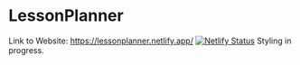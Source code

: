 # LessonPlanner
Link to Website: https://lessonplanner.netlify.app/
[![Netlify Status](https://api.netlify.com/api/v1/badges/998711ed-3b9d-4c3e-9d47-1dc1f3bfa513/deploy-status)](https://app.netlify.com/sites/lessonplanner/deploys)
Styling in progress.

